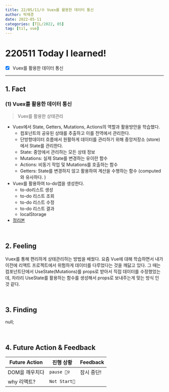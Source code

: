 ```yaml
---
title: 22/05/11/수 Vuex를 활용한 데이터 통신
author: 박재경
date: 2022-05-11
categories: [TIL/2022, 05]
tag: [til, vue]
---
```


# 220511 Today I learned!

- [x]  Vuex를 활용한 데이터 통신

---

## 1. Fact 

### (1) Vuex를 활용한 데이터 통신

> Vuex를 활용한 상태관리

- Vuex에서 State, Getters, Mutations, Actions의 역할과 활용방안을 학습했다.
  - 컴포넌트의 공유된 상태를 추출하고 이를 전역에서 관리한다. 
  - 단방향데이터 흐름에서 원활하게 데이터를 관리하기 위해 중앙저장소 (store)에서 State를 관리한다. 
  - State: 중앙에서 관리하는 모든 상태 정보
  - Mutations: 실제 State를 변경하는 유이란 함수
  - Actions: 비동기 작업 및 Mutations를 호출하는 함수
  - Getters: State를 변경하지 않고 활용하여 계산을 수행하는 함수 (computed와 유사하다. )
- Vuex를 활용하여 to-do앱을 생성한다. 
  - to-do리스트 생성 
  - to-do 리스트 조회 
  - to-do 리스트 수정
  - to-do 리스트 결과
  - localStorage
- [정리본](https://github.com/JaeKP/Study/blob/master/web/JS/vue/Vue_Vuex.md)

<br>

## 2. Feeling

Vuex를 통해 편리하게 상태관리하는 방법을 배웠다. 요즘 Vue에 대해 학습하면서 내가 이전에 리액트 프로젝트에서 위험하게 데이터를 다루었다는 것을 깨닳고 있다. 그 때는 컴포넌트단에서 UseState(Mutations)를 props로 받아서 직접 데이터를 수정했었는데, 차라리 UseState를 활용하는 함수를 생성해서 props로 보내주는게 맞는 방식 인 것 같다. 

<br>

## 3. Finding 

null;

<br>

## 4. Future Action & Feedback

| Future Action  | 진행 상황    | Feedback   |
| -------------- | ------------ | ---------- |
| DOM을 깨우치다 | `pause 🤦‍♀️`   | 잠시 중단! |
| why 리액트?    | `Not Start🌙` |            |

<br>
